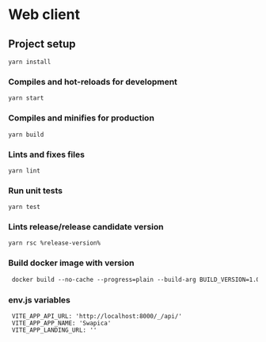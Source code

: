 # Web client

## Project setup
```
yarn install
```

### Compiles and hot-reloads for development
```
yarn start
```

### Compiles and minifies for production
```
yarn build
```

### Lints and fixes files
```
yarn lint
```

### Run unit tests
```
yarn test
```

### Lints release/release candidate version
```
yarn rsc %release-version%
```

### Build docker image with version
```dockerfile
 docker build --no-cache --progress=plain --build-arg BUILD_VERSION=1.0.0-rc.0 -t web-client .
```

### env.js variables
```
 VITE_APP_API_URL: 'http://localhost:8000/_/api/'
 VITE_APP_APP_NAME: 'Swapica'
 VITE_APP_LANDING_URL: ''
```
